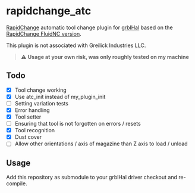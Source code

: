 # rapidchange_atc

[RapidChange](https://rapidchangeatc.com/) automatic tool change plugin for [grblHal](https://www.grbl.org/what-is-grblhal) based on the [RapidChange FluidNC version](https://github.com/greilick-industries/FluidNC-RapidChangeATC).

This plugin is not associated with Greilick Industries LLC.

> :warning: **Usage at your own risk, was only roughly tested on my machine**

## Todo

- [x] Tool change working
- [x] Use atc_init instead of my_plugin_init
- [ ] Setting variation tests
- [x] Error handling
- [x] Tool setter
- [ ] Ensuring that tool is not forgotten on errors / resets
- [x] Tool recognition
- [x] Dust cover
- [ ] Allow other orientations / axis of magazine than Z axis to load / unload

## Usage

Add this repository as submodule to your grblHal driver checkout and re-compile.
